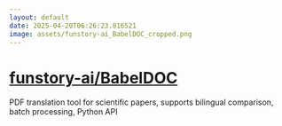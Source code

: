 ```yaml
---
layout: default
date: 2025-04-20T06:26:23.816521
image: assets/funstory-ai_BabelDOC_cropped.png
---
```


# [funstory-ai/BabelDOC](https://github.com/funstory-ai/BabelDOC)

PDF translation tool for scientific papers, supports bilingual comparison, batch processing, Python API
